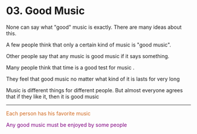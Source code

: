 # 03. Good Music



None can say what "good" music is exactly. There are many ideas about this.

A few people think that only a certain kind of music is "good music".

Other people say that any music is good music if it says something.

Many people think that time is a good test for music .

They feel that good music no matter what kind of it is lasts for very long

Music is different things for different people. But almost everyone agrees that if they like it, then it is good music

 



---

<font color=chocolate>Each person has his favorite music
</font>


<font color=purple>Any good music must be enjoyed by some people</font>
